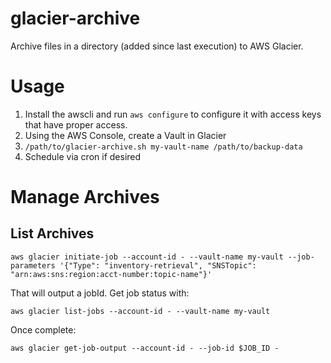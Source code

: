 # glacier-archive

Archive files in a directory (added since last execution) to AWS Glacier.

# Usage

1. Install the awscli and run `aws configure` to configure it with access keys that have proper access.
2. Using the AWS Console, create a Vault in Glacier
3. `/path/to/glacier-archive.sh my-vault-name /path/to/backup-data`
4. Schedule via cron if desired

# Manage Archives

## List Archives

`aws glacier initiate-job --account-id - --vault-name my-vault --job-parameters '{"Type": "inventory-retrieval", "SNSTopic": "arn:aws:sns:region:acct-number:topic-name"}'`

That will output a jobId. Get job status with:

`aws glacier list-jobs --account-id - --vault-name my-vault`

Once complete:

`aws glacier get-job-output --account-id - --job-id $JOB_ID -`

